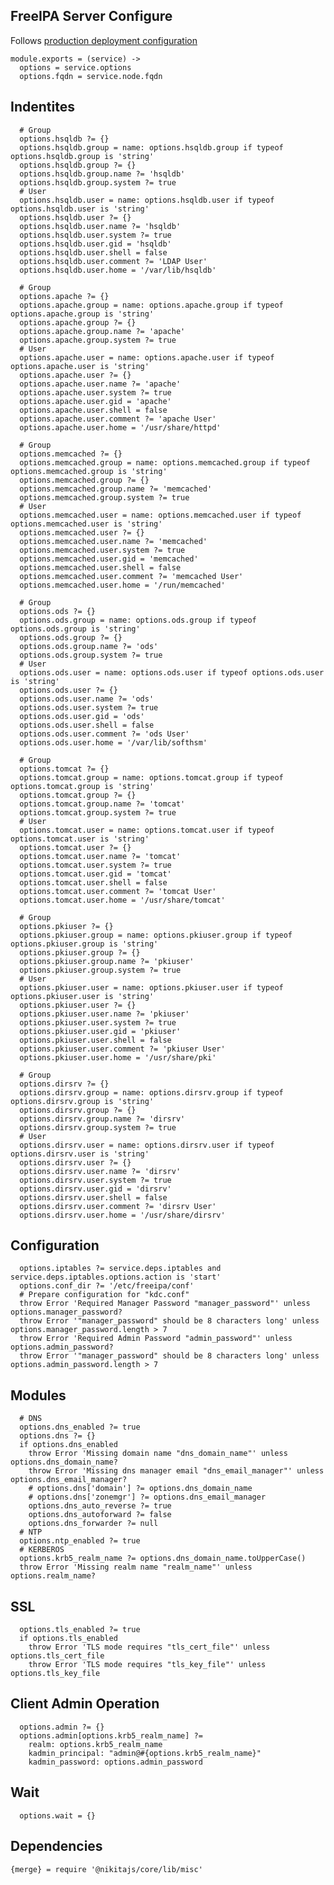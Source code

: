 
## FreeIPA Server Configure

Follows [production deployment configuration](https://www.freeipa.org/page/Deployment_Recommendations)

    module.exports = (service) ->
      options = service.options
      options.fqdn = service.node.fqdn

## Indentites

      # Group
      options.hsqldb ?= {}
      options.hsqldb.group = name: options.hsqldb.group if typeof options.hsqldb.group is 'string'
      options.hsqldb.group ?= {}
      options.hsqldb.group.name ?= 'hsqldb'
      options.hsqldb.group.system ?= true
      # User
      options.hsqldb.user = name: options.hsqldb.user if typeof options.hsqldb.user is 'string'
      options.hsqldb.user ?= {}
      options.hsqldb.user.name ?= 'hsqldb'
      options.hsqldb.user.system ?= true
      options.hsqldb.user.gid = 'hsqldb'
      options.hsqldb.user.shell = false
      options.hsqldb.user.comment ?= 'LDAP User'
      options.hsqldb.user.home = '/var/lib/hsqldb'

      # Group
      options.apache ?= {}
      options.apache.group = name: options.apache.group if typeof options.apache.group is 'string'
      options.apache.group ?= {}
      options.apache.group.name ?= 'apache'
      options.apache.group.system ?= true
      # User
      options.apache.user = name: options.apache.user if typeof options.apache.user is 'string'
      options.apache.user ?= {}
      options.apache.user.name ?= 'apache'
      options.apache.user.system ?= true
      options.apache.user.gid = 'apache'
      options.apache.user.shell = false
      options.apache.user.comment ?= 'apache User'
      options.apache.user.home = '/usr/share/httpd'

      # Group
      options.memcached ?= {}
      options.memcached.group = name: options.memcached.group if typeof options.memcached.group is 'string'
      options.memcached.group ?= {}
      options.memcached.group.name ?= 'memcached'
      options.memcached.group.system ?= true
      # User
      options.memcached.user = name: options.memcached.user if typeof options.memcached.user is 'string'
      options.memcached.user ?= {}
      options.memcached.user.name ?= 'memcached'
      options.memcached.user.system ?= true
      options.memcached.user.gid = 'memcached'
      options.memcached.user.shell = false
      options.memcached.user.comment ?= 'memcached User'
      options.memcached.user.home = '/run/memcached'

      # Group
      options.ods ?= {}
      options.ods.group = name: options.ods.group if typeof options.ods.group is 'string'
      options.ods.group ?= {}
      options.ods.group.name ?= 'ods'
      options.ods.group.system ?= true
      # User
      options.ods.user = name: options.ods.user if typeof options.ods.user is 'string'
      options.ods.user ?= {}
      options.ods.user.name ?= 'ods'
      options.ods.user.system ?= true
      options.ods.user.gid = 'ods'
      options.ods.user.shell = false
      options.ods.user.comment ?= 'ods User'
      options.ods.user.home = '/var/lib/softhsm'

      # Group
      options.tomcat ?= {}
      options.tomcat.group = name: options.tomcat.group if typeof options.tomcat.group is 'string'
      options.tomcat.group ?= {}
      options.tomcat.group.name ?= 'tomcat'
      options.tomcat.group.system ?= true
      # User
      options.tomcat.user = name: options.tomcat.user if typeof options.tomcat.user is 'string'
      options.tomcat.user ?= {}
      options.tomcat.user.name ?= 'tomcat'
      options.tomcat.user.system ?= true
      options.tomcat.user.gid = 'tomcat'
      options.tomcat.user.shell = false
      options.tomcat.user.comment ?= 'tomcat User'
      options.tomcat.user.home = '/usr/share/tomcat'

      # Group
      options.pkiuser ?= {}
      options.pkiuser.group = name: options.pkiuser.group if typeof options.pkiuser.group is 'string'
      options.pkiuser.group ?= {}
      options.pkiuser.group.name ?= 'pkiuser'
      options.pkiuser.group.system ?= true
      # User
      options.pkiuser.user = name: options.pkiuser.user if typeof options.pkiuser.user is 'string'
      options.pkiuser.user ?= {}
      options.pkiuser.user.name ?= 'pkiuser'
      options.pkiuser.user.system ?= true
      options.pkiuser.user.gid = 'pkiuser'
      options.pkiuser.user.shell = false
      options.pkiuser.user.comment ?= 'pkiuser User'
      options.pkiuser.user.home = '/usr/share/pki'

      # Group
      options.dirsrv ?= {}
      options.dirsrv.group = name: options.dirsrv.group if typeof options.dirsrv.group is 'string'
      options.dirsrv.group ?= {}
      options.dirsrv.group.name ?= 'dirsrv'
      options.dirsrv.group.system ?= true
      # User
      options.dirsrv.user = name: options.dirsrv.user if typeof options.dirsrv.user is 'string'
      options.dirsrv.user ?= {}
      options.dirsrv.user.name ?= 'dirsrv'
      options.dirsrv.user.system ?= true
      options.dirsrv.user.gid = 'dirsrv'
      options.dirsrv.user.shell = false
      options.dirsrv.user.comment ?= 'dirsrv User'
      options.dirsrv.user.home = '/usr/share/dirsrv'

## Configuration

      options.iptables ?= service.deps.iptables and service.deps.iptables.options.action is 'start'
      options.conf_dir ?= '/etc/freeipa/conf'
      # Prepare configuration for "kdc.conf"
      throw Error 'Required Manager Password "manager_password"' unless options.manager_password?
      throw Error '"manager_password" should be 8 characters long' unless options.manager_password.length > 7
      throw Error 'Required Admin Password "admin_password"' unless options.admin_password?
      throw Error '"manager_password" should be 8 characters long' unless options.admin_password.length > 7

## Modules

      # DNS
      options.dns_enabled ?= true
      options.dns ?= {}
      if options.dns_enabled
        throw Error 'Missing domain name "dns_domain_name"' unless options.dns_domain_name?
        throw Error 'Missing dns manager email "dns_email_manager"' unless options.dns_email_manager?
        # options.dns['domain'] ?= options.dns_domain_name
        # options.dns['zonemgr'] ?= options.dns_email_manager
        options.dns_auto_reverse ?= true
        options.dns_autoforward ?= false
        options.dns_forwarder ?= null
      # NTP
      options.ntp_enabled ?= true
      # KERBEROS
      options.krb5_realm_name ?= options.dns_domain_name.toUpperCase()
      throw Error 'Missing realm name "realm_name"' unless options.realm_name?

## SSL
      
      options.tls_enabled ?= true
      if options.tls_enabled
        throw Error 'TLS mode requires "tls_cert_file"' unless options.tls_cert_file
        throw Error 'TLS mode requires "tls_key_file"' unless options.tls_key_file

## Client Admin Operation

      options.admin ?= {}
      options.admin[options.krb5_realm_name] ?=
        realm: options.krb5_realm_name
        kadmin_principal: "admin@#{options.krb5_realm_name}"
        kadmin_password: options.admin_password


## Wait

      options.wait = {}

## Dependencies

    {merge} = require '@nikitajs/core/lib/misc'
